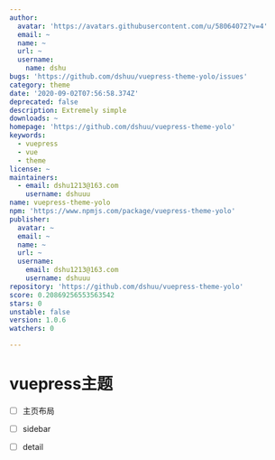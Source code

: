 ```yaml
---
author:
  avatar: 'https://avatars.githubusercontent.com/u/58064072?v=4'
  email: ~
  name: ~
  url: ~
  username:
    name: dshu
bugs: 'https://github.com/dshuu/vuepress-theme-yolo/issues'
category: theme
date: '2020-09-02T07:56:58.374Z'
deprecated: false
description: Extremely simple
downloads: ~
homepage: 'https://github.com/dshuu/vuepress-theme-yolo'
keywords:
  - vuepress
  - vue
  - theme
license: ~
maintainers:
  - email: dshu1213@163.com
    username: dshuuu
name: vuepress-theme-yolo
npm: 'https://www.npmjs.com/package/vuepress-theme-yolo'
publisher:
  avatar: ~
  email: ~
  name: ~
  url: ~
  username:
    email: dshu1213@163.com
    username: dshuuu
repository: 'https://github.com/dshuu/vuepress-theme-yolo'
score: 0.20869256553563542
stars: 0
unstable: false
version: 1.0.6
watchers: 0

---
```


# vuepress主题

  - [ ] 主页布局
  - [ ] sidebar
  - [ ] detail


